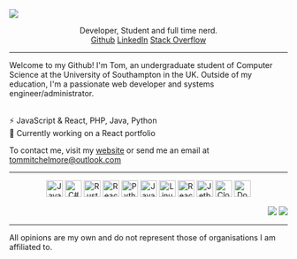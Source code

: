 
<img src="https://i.imgur.com/DbbDBzG.png">
<p align='center'>
Developer, Student and full time nerd. <br>
<a href="https://github.com/tommitchelmore">Github</a>
<a href="https://www.linkedin.com/in/thomas-mitchelmore-3a3814175/">LinkedIn</a>
<a href="https://stackoverflow.com/users/8671742/tom-mitchelmore">Stack Overflow</a>
</p>
<hr>
Welcome to my Github!  I'm Tom, an undergraduate student of Computer Science at the University of Southampton in the UK.  Outside of my education, I'm a passionate web developer and systems engineer/administrator.<br><br>

⚡ JavaScript & React, PHP, Java, Python<br>
💬 Currently working on a React portfolio

To contact me, visit my <a href="https://tommitchelmore.me">website</a> or send me an email at <a href="mailto:tommitchelmore@outlook.com?subject=👋 I saw you on Github!">tommitchelmore@outlook.com</a>

<hr>

<p align="center">
<img src='https://cdn.jsdelivr.net/npm/simple-icons@3.0.1/icons/javascript.svg' alt='Javascript' height='30'> <img src='https://cdn.jsdelivr.net/npm/simple-icons@3.0.1/icons/csharp.svg' alt='C#' height='30'> <img src='https://cdn.jsdelivr.net/npm/simple-icons@3.0.1/icons/rust.svg' alt='Rust' height='30'> <img src='https://cdn.jsdelivr.net/npm/simple-icons@3.0.1/icons/typescript.svg' alt='React' height='30'> <img src='https://cdn.jsdelivr.net/npm/simple-icons@3.0.1/icons/python.svg' alt='Python' height='30'> <img src='https://cdn.jsdelivr.net/npm/simple-icons@3.0.1/icons/java.svg' alt='Java' height='30'> <img src='https://cdn.jsdelivr.net/npm/simple-icons@3.0.1/icons/linux.svg' alt='Linux' height='30'> <img src='https://cdn.jsdelivr.net/npm/simple-icons@3.0.1/icons/react.svg' alt='React' height='30'> <img src='https://cdn.jsdelivr.net/npm/simple-icons@3.0.1/icons/jetbrains.svg' alt='Jetbrains' height='30'> <img src='https://cdn.jsdelivr.net/npm/simple-icons@3.0.1/icons/cloudflare.svg' alt='Cloudflare' height='30'> <img src='https://cdn.jsdelivr.net/npm/simple-icons@3.0.1/icons/docker.svg' alt='Docker' height='30'>
</p>

<p align="right">
  <img src='https://github-readme-stats.vercel.app/api?username=tommitchelmore&show_icons=true'>
  <img src='https://github-readme-stats.vercel.app/api/top-langs/?username=tommitchelmore&layout=compact'>
</p>

<hr>

All opinions are my own and do not represent those of organisations I am affiliated to.
